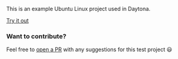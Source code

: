 This is an example Ubuntu Linux project used in Daytona.

[Try it out](https://daytona.io/#https://github.com/daytonaio-templates/base-ubuntu)
### Want to contribute?

Feel free to [open a PR](https://github.com/daytonaio-templates/base-ubuntu) with any suggestions for this test project 😃 